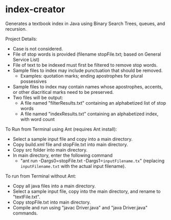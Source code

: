 # index-creator
Generates a textbook index in Java using Binary Search Trees, queues, and recursion.

Project Details:
- Case is not considered.
- File of stop words is provided (filename stopFile.txt; based on General Service List)
- File of text to be indexed must first be filtered to remove stop words.
- Sample files to index may include punctuation that should be removed.
  - Examples: quotation marks; ending apostrophes for plural possessives
- Sample files to index may contain names whose apostrophes, accents, or other diacritical marks need to be preserved.
- Two files will be output:
  - A file named "filterResults.txt" containing an alphabetized list of stop words
  - A file named "indexResults.txt" containing an alphabetized index, with word count

To Run from Terminal using Ant (requires Ant install):
- Select a sample input file and copy into a main directory.
- Copy build.xml file and stopFile.txt into main directory.
- Copy src folder into main directory.
- In main directory, enter the following command
  - "ant run -Dargs0=stopFile.txt -Dargs1=`inputFilename.tx`" (replacing `inputFilename.txt` with the actual input filename).

To run from Terminal without Ant:
- Copy all java files into a main directory.
- Select a sample input file, copy into the main directory, and rename to "textFile.txt".
- Copy stopFile.txt into main directory.
- Compile and run using "javac Driver.java" and "java Driver.java" commands.
